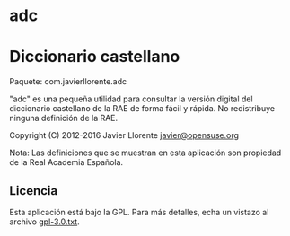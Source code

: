 # adc
Diccionario castellano
==
Paquete: com.javierllorente.adc

"adc" es una pequeña utilidad para consultar la versión digital del diccionario
castellano de la RAE de forma fácil y rápida. No redistribuye ninguna definición de la RAE.

Copyright (C) 2012-2016 Javier Llorente <javier@opensuse.org>

Nota: Las definiciones que se muestran en esta aplicación son propiedad de la Real Academia Española.


Licencia
--------
Esta aplicación está bajo la GPL. Para más detalles, echa un vistazo al archivo [gpl-3.0.txt](gpl-3.0.txt).
